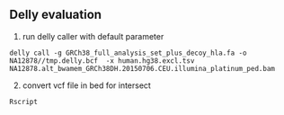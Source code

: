 ## Delly evaluation 

1) run delly caller with default parameter 

``` {r}
delly call -g GRCh38_full_analysis_set_plus_decoy_hla.fa -o  NA12878//tmp.delly.bcf  -x human.hg38.excl.tsv NA12878.alt_bwamem_GRCh38DH.20150706.CEU.illumina_platinum_ped.bam
``` 

2) convert vcf file in bed for intersect

``` {r}
Rscript 
``` 
